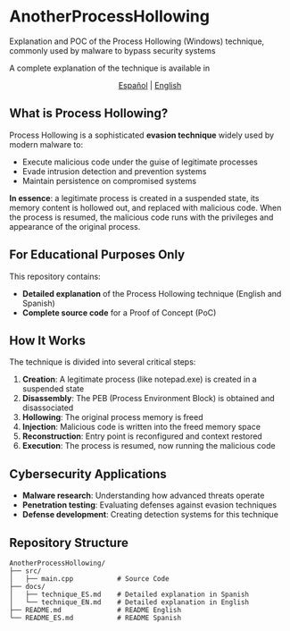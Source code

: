 # AnotherProcessHollowing
Explanation and POC of the Process Hollowing (Windows) technique, commonly used by malware to bypass security systems

A complete explanation of the technique is available in 
<p align="center">
  <a href="docs/technique_ES.md">Español</a> |
  <a href="docs/technique_EN.md">English</a>
</p>

## What is Process Hollowing?
Process Hollowing is a sophisticated **evasion technique** widely used by modern malware to:
- Execute malicious code under the guise of legitimate processes
- Evade intrusion detection and prevention systems
- Maintain persistence on compromised systems

**In essence**: a legitimate process is created in a suspended state, its memory content is hollowed out, and replaced with malicious code. When the process is resumed, the malicious code runs with the privileges and appearance of the original process.

## For Educational Purposes Only
This repository contains:
- **Detailed explanation** of the Process Hollowing technique (English and Spanish)
- **Complete source code** for a Proof of Concept (PoC)

## How It Works
The technique is divided into several critical steps:
1. **Creation**: A legitimate process (like notepad.exe) is created in a suspended state
2. **Disassembly**: The PEB (Process Environment Block) is obtained and disassociated
3. **Hollowing**: The original process memory is freed
4. **Injection**: Malicious code is written into the freed memory space
5. **Reconstruction**: Entry point is reconfigured and context restored
6. **Execution**: The process is resumed, now running the malicious code

## Cybersecurity Applications
- **Malware research**: Understanding how advanced threats operate
- **Penetration testing**: Evaluating defenses against evasion techniques
- **Defense development**: Creating detection systems for this technique

## Repository Structure
```
AnotherProcessHollowing/
├── src/
│   ├── main.cpp           # Source Code
├── docs/                  
│   ├── technique_ES.md    # Detailed explanation in Spanish
│   └── technique_EN.md    # Detailed explanation in English
├── README.md              # README English
└── README_ES.md           # README Spanish
```
